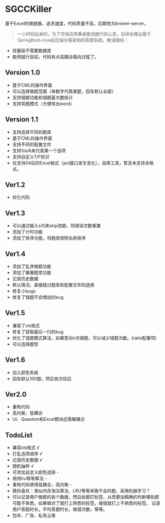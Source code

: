 # SGCCKiller
基于Excel的做题器，追求速度，代码质量不高，后期改为brower-server。
> 一小时码出来的，为了尽快应用秉承能润就行的心态，后续会推出基于SpringBoot+Vue前后端分离架构的答题系统，敬请期待！
- 轻量级不需要数据库
- 能用就行目前，代码有点高耦合面向过程了。
## Version 1.0
- 基于CML的操作界面
- 可以选择做题范围（单数字代表某题，回车默认全部）
- 支持错题功能和错题最大数统计
- 支持背题模式（方便导出word）
## Version 1.1
- 支持选择不同的题库
- 基于CML的操作界面
- 支持不同的配置文件
- 支持1/a/A来代表第一个选项
- 支持自定义T/F标识
- 仅支持04后的Excel格式（poi接口发生变化），自用工具，暂且未支持全格式。 
## Ver1.2
- 优化代码
## Ver1.3
- 可以通过输入s/S来skip改题，将错误次数重置
- 添加了计时功能
- 添加了排序功能，将题库按照名称排序
## Ver1.4
- 添加了乱序做题功能
- 添加了重置题库功能
- 记录历史数据
- 默认情况，直接跳过题库和配置文件的选择
- 修复小bugs
- 修复了错题不会增加的bug
## Ver1.5
- 兼容了xls格式
- 修复了获取最后一行的bug
- 优化了错题模式算法，如果答对n次错题，可以减少错题次数。(ratio配置项)
- 可以选择题型
## Ver1.6
- 加入颜色系统
- 回车默认100题，然后依次往后
## Ver2.0
- 重构代码
- 高内聚，低耦合
- UI、Question和Excel模块还需解耦合

## TodoList
- 兼容xls格式 √
- 打乱选项顺序 √
- 记录历史数据 √
- 随机抽样 √
- 可添加自定义颜色选择 -
- 用用lru等等算法 -
- 重构代码使得低耦合，高内聚 -
- 猜你喜欢：类似内存淘汰算法，LRU等等来猜不会的题，采用机器学习？
- 可以记录用户做题的各个数据，然后给题打标签，从而更加精确的判断哪些题可能不熟悉。如果做对了就打上熟悉的标签，做错就打上不熟悉的标签。
记录用户答题时长，平均答题时长，做错次数，等等。
- 包年、广告、私有云等


